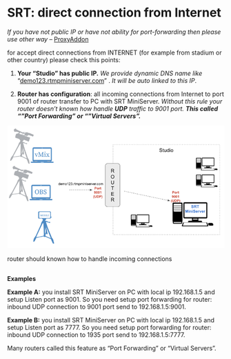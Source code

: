 **SRT: direct connection from Internet**
==
*If you have not public IP or have not ability for port-forwarding then please use other way* – [ProxyAddon](http://help.garaninapps.com/2020/02/12/srt-proxy-addon/)

for accept direct connections from INTERNET (for example from stadium or other country) please check this points:

1. **Your “Studio” has public IP.**
 *We provide dynamic DNS name like* “[demo123.rtmpminiserver.com](http://demo123.rtmpminiserver.com/)” . *It will be auto linked to this IP*.

2. **Router has configuration**: all incoming connections from Internet to port 9001 of router transfer to PC with SRT MiniServer. 
*Without this rule your router doesn’t known how handle **UDP** traffic to 9001 port. **This called “”Port Forwarding” or “”Virtual Servers”.***

![](qq1.png)

router should known how to handle incoming connections
##
**Examples**

**Example A:** you install SRT MiniServer on PC with local ip 192.168.1.5 and setup Listen port as 9001. 
So you need setup port forwarding for router: inbound UDP connection to 9001 port send to 192.168.1.5:9001.

**Example B:** you install SRT MiniServer on PC with local ip 192.168.1.5 and setup Listen port as 7777.
So you need setup port forwarding for router: inbound UDP connection to 1935 port send to 192.168.1.5:7777.

Many routers called this feature as “Port Forwarding” or “Virtual Servers”.
